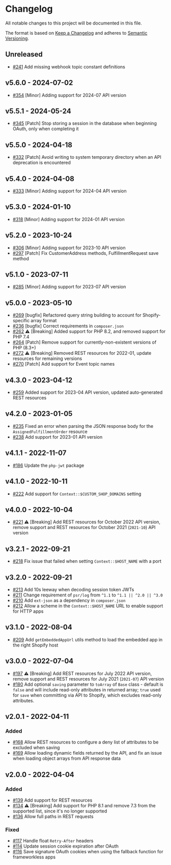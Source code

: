 # Changelog

All notable changes to this project will be documented in this file.

The format is based on [Keep a Changelog](http://keepachangelog.com/en/1.0.0/)
and adheres to [Semantic Versioning](http://semver.org/spec/v2.0.0.html).

## Unreleased
- [#241](https://github.com/Shopify/shopify-api-php/pull/241) Add missing webhook topic constant definitions

## v5.6.0 - 2024-07-02

- [#354](https://github.com/Shopify/shopify-api-php/pull/354) [Minor] Adding support for 2024-07 API version

## v5.5.1 - 2024-05-24

- [#345](https://github.com/Shopify/shopify-api-php/pull/345) [Patch] Stop storing a session in the database when beginning OAuth, only when completing it

## v5.5.0 - 2024-04-18

- [#332](https://github.com/Shopify/shopify-api-php/pull/332) [Patch] Avoid writing to system temporary directory when an API deprecation is encountered

## v5.4.0 - 2024-04-08

- [#333](https://github.com/Shopify/shopify-api-php/pull/333) [Minor] Adding support for 2024-04 API version

## v5.3.0 - 2024-01-10

- [#318](https://github.com/Shopify/shopify-api-php/pull/318) [Minor] Adding support for 2024-01 API version

## v5.2.0 - 2023-10-24

- [#306](https://github.com/Shopify/shopify-api-php/pull/306) [Minor] Adding support for 2023-10 API version
- [#297](https://github.com/Shopify/shopify-api-php/pull/297) [Patch] Fix CustomerAddress methods, FulfillmentRequest save method

## v5.1.0 - 2023-07-11

- [#285](https://github.com/Shopify/shopify-api-php/pull/285) [Minor] Adding support for 2023-07 API version

## v5.0.0 - 2023-05-10

- [#269](https://github.com/Shopify/shopify-api-php/pull/269) [bugfix] Refactored query string building to account for Shopify-specific array format
- [#236](https://github.com/Shopify/shopify-api-php/pull/236) [bugfix] Correct requirements in `composer.json`
- [#262](https://github.com/Shopify/shopify-api-php/pull/262) ⚠️ [Breaking] Added support for PHP 8.2, and removed support for PHP 7.4
- [#264](https://github.com/Shopify/shopify-api-php/pull/264) [Patch] Remove support for currently-non-existent versions of PHP (8.3+)
- [#272](https://github.com/Shopify/shopify-api-php/pull/272) ⚠️ [Breaking] Removed REST resources for 2022-01, update resources for remaining versions
- [#270](https://github.com/Shopify/shopify-api-php/pull/270) [Patch] Add support for Event topic names

## v4.3.0 - 2023-04-12

- [#259](https://github.com/Shopify/shopify-api-php/pull/259) Added support for 2023-04 API version, updated auto-generated REST resources

## v4.2.0 - 2023-01-05

- [#235](https://github.com/Shopify/shopify-api-php/pull/235) Fixed an error when parsing the JSON response body for the `AssignedFulfillmentOrder` resource
- [#238](https://github.com/Shopify/shopify-api-php/pull/238) Add support for 2023-01 API version

## v4.1.1 - 2022-11-07

- [#186](https://github.com/Shopify/shopify-api-php/pull/186) Update the `php-jwt` package

## v4.1.0 - 2022-10-11

- [#222](https://github.com/Shopify/shopify-api-php/pull/222) Add support for `Context::$CUSTOM_SHOP_DOMAINS` setting

## v4.0.0 - 2022-10-04

- [#221](https://github.com/Shopify/shopify-api-php/pull/221) ⚠️ [Breaking] Add REST resources for October 2022 API version, remove support and REST resources for October 2021 (`2021-10`) API version

## v3.2.1 - 2022-09-21

- [#218](https://github.com/Shopify/shopify-api-php/pull/218) Fix issue that failed when setting `Context::$HOST_NAME` with a port

## v3.2.0 - 2022-09-21

- [#213](https://github.com/Shopify/shopify-api-php/pull/213) Add 10s leeway when decoding session token JWTs
- [#211](https://github.com/Shopify/shopify-api-php/pull/211) Change requirement of `psr/log` from `^1.1` to `^1.1 || ^2.0 || ^3.0`
- [#210](https://github.com/Shopify/shopify-api-php/pull/210) Add `ext-json` as a dependency in `composer.json`
- [#212](https://github.com/Shopify/shopify-api-php/pull/212) Allow a scheme in the `Context::$HOST_NAME` URL to enable support for HTTP apps

## v3.1.0 - 2022-08-04

- [#209](https://github.com/Shopify/shopify-api-php/pull/209) Add `getEmbeddedAppUrl` utils method to load the embedded app in the right Shopify host

## v3.0.0 - 2022-07-04

- [#197](https://github.com/Shopify/shopify-api-php/pull/197) ⚠️ [Breaking] Add REST resources for July 2022 API version, remove support and REST resources for July 2021 (`2021-07`) API version
- [#180](https://github.com/Shopify/shopify-api-php/pull/180) Add optional `saving` parameter to `toArray` of `Base` class - default is `false` and will include read-only attributes in returned array; `true` used for `save` when committing via API to Shopify, which excludes read-only attributes.

## v2.0.1 - 2022-04-11

### Added

- [#168](https://github.com/Shopify/shopify-api-php/pull/168) Allow REST resources to configure a deny list of attributes to be excluded when saving
- [#169](https://github.com/Shopify/shopify-api-php/pull/169) Allow loading dynamic fields returned by the API, and fix an issue when loading object arrays from API response data

## v2.0.0 - 2022-04-04

### Added

- [#139](https://github.com/Shopify/shopify-api-php/pull/139) Add support for REST resources
- [#134](https://github.com/Shopify/shopify-api-php/pull/134) ⚠️ [Breaking] Add support for PHP 8.1 and remove 7.3 from the supported list, since it's no longer supported
- [#136](https://github.com/Shopify/shopify-api-php/pull/136) Allow full paths in REST requests

### Fixed

- [#117](https://github.com/Shopify/shopify-api-php/pull/117) Handle float `Retry-After` headers
- [#114](https://github.com/Shopify/shopify-api-php/pull/114) Update session cookie expiration after OAuth
- [#116](https://github.com/Shopify/shopify-api-php/pull/116) Save signature OAuth cookies when using the fallback function for frameworkless apps
